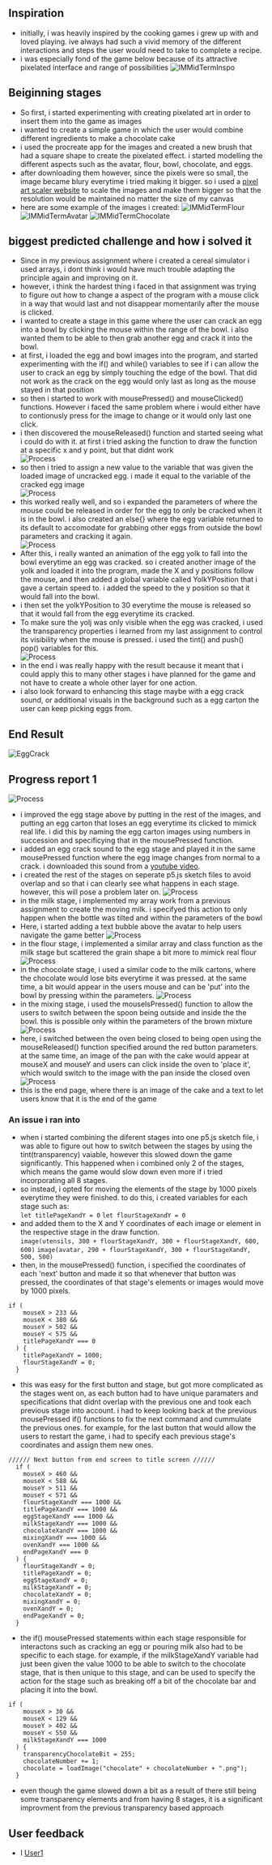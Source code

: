 ## Inspiration
- initially, i was heavily inspired by the cooking games i grew up with and loved playing. ive always had such a vivid memory of the different interactions and steps the user would need to take to complete a recipe.
- i was especially fond of the game below because of its attractive pixelated interface and range of possibilities
![IMMidTermInspo](IMMidTermInspo.jpeg)
## Beiginning stages
- So first, i started experimenting with creating pixelated art in order to insert them into the game as images
- i wanted to create a simple game in which the user would combine different ingredients to make a chocolate cake
- i used the procreate app for the images and created a new brush that had a square shape to create the pixelated effect. i started modelling the different aspects such as the avatar, flour, bowl, chocolate, and eggs.
- after downloading them however, since the pixels were so small, the image became blury everytime i tried making it bigger. so i used a [pixel art scaler website](https://yal.cc/r/19/upscale/) to scale the images and make them bigger so that the resolution would be maintained no matter the size of my canvas
- here are some example of the images i created:
![IMMidTermFlour](IMG_0807(1).png)
![IMMidTermAvatar](IMG_0804(1).png)
![IMMidTermChocolate](IMG_0805(1).png)
## biggest predicted challenge and how i solved it
- Since in my previous assignment where i created a cereal simulator i used arrays, i dont think i would have much trouble adapting the principle again and improving on it. 
- however, i think the hardest thing i faced in that assignment was trying to figure out how to change a aspect of the program with a mouse click in a way that would last and not disappear momentarily after the mouse is clicked.
- I wanted to create a stage in this game where the user can crack an egg into a bowl by clicking the mouse within the range of the bowl. i also wanted them to be able to then grab another egg and crack it into the bowl.
- at first, i loaded the egg and bowl images into the program, and started experimenting with the if() and while() variables to see if i can allow the user to crack an egg by simply touching the edge of the bowl. That did not work as the crack on the egg would only last as long as the mouse stayed in that position
- so then i started to work with mousePressed() and mouseClicked() functions. However i faced the same problem where i would either have to contionusly press for the image to change or it would only last one click.
- i then discovered the mouseReleased() function and started seeing what i could do with it. at first i tried asking the function to draw the function at a specific x and y point, but that didnt work <br />
![Process](ProcessMidTerm1.png)
- so then i tried to assign a new value to the variable that was given the loaded image of uncracked egg. i made it equal to the variable of the cracked egg image <br />
![Process](ProcessMidTerm2.png)
- this worked really well, and so i expanded the parameters of where the mouse could be released in order for the egg to only be cracked when it is in the bowl. i also created an else{} where the egg variable returned to its default to accomodate for grabbing other eggs from outside the bowl parameters and cracking it again. <br />
![Process](ProcessMidTerm3.png)
- After this, i really wanted an animation of the egg yolk to fall into the bowl everytime an egg was cracked. so i created another image of the yolk and loaded it into the program, made the X and y positions follow the mouse, and then added a global variable called YolkYPosition that i gave a certain speed to. i added the speed to the y position so that it would fall into the bowl.
- i then set the yolkYPosition to 30 everytime the mouse is released so that it would fall from the egg everytime its cracked.
- To make sure the yolj was only visible when the egg was cracked, i used the transparency properties i learned from my last assignment to control its visibility when the mouse is pressed. i used the tint() and push() pop() variables for this. <br />
![Process](ProcessMidTerm4.png)
- in the end i was really happy with the result because it meant that i could apply this to many other stages i have planned for the game and not have to create a whole other layer for one action.
- i also look forward to enhancing this stage maybe with a egg crack sound, or additional visuals in the background such as a egg carton the user can keep picking eggs from.
## End Result
![EggCrack](https://user-images.githubusercontent.com/98512587/156070719-1507c5f0-96fd-4a4e-9b01-46cba9da12cc.gif)
## Progress report 1
![Process](ProcessMidTerm5.2.png)
- i improved the egg stage above by putting in the rest of the images, and putting an egg carton that loses an egg everytime its clicked to mimick real life. i did this by naming the egg carton images using numbers in succession and specificying that in the mousePressed function.
- i added an egg crack sound to the egg stage and played it in the same mousePressed function where the egg image changes from normal to a crack. i downloaded this sound from a [youtube video](https://youtu.be/qveh6e00MTk).
- i created the rest of the stages on seperate p5.js sketch files to avoid overlap and so that i can clearly see what happens in each stage. however, this will pose a problem later on.
![Process](ProcessMidTerm6.png)
- in the milk stage, i implemented my array work from a previous assignment to create the moving milk. i specifyed this action to only happen when the bottle was tilted and within the parameters of the bowl
- Here, i started adding a text bubble above the avatar to help users navigate the game better
![Process](ProcessMidTerm7.png)
- in the flour stage, i implemented a similar array and class function as the milk stage but scattered the grain shape a bit more to mimick real flour
![Process](ProcessMidTerm8.png)
- in the chocolate stage, i used a similar code to the milk cartons, where the chocolate would lose bits everytime it was pressed. at the same time, a bit would appear in the users mouse and can be 'put' into the bowl by pressing within the parameters. 
![Process](ProcessMidTerm9.png)
- in the mixing stage, i used the mouseIsPressed() function to allow the users to switch between the spoon being outside and inside the the bowl. this is possible only within the parameters of the brown mixture
![Process](ProcessMidTerm10.png)
- here, i switched between the oven being closed to being open using the mouseReleased() function specified around the red button parameters. at the same time, an image of the pan with the cake would appear at mouseX and mouseY and users can click inside the oven to 'place it', which would switch to the image with the pan inside the closed oven
![Process](ProcessMidTerm11.png)
- this is the end page, where there is an image of the cake and a text to let users know that it is the end of the game
### An issue i ran into
- when i started combining the diferent stages into one p5.js sketch file, i was able to figure out how to switch between the stages by using the tint(transparency) vaiable, however this slowed down the game significantly. This happened when i combined only 2 of the stages, which means the game would slow down even more if i tried incorporating all 8 stages.
- so instead, i opted for moving the elements of the stage by 1000 pixels everytime they were finished. to do this, i created variables for each stage such as: <br />
`let titlePageXandY = 0`
`let flourStageXandY = 0`
- and added them to the X and Y coordinates of each image or element in the respective stage in the draw function. <br />
`image(utensils, 300 + flourStageXandY, 300 + flourStageXandY, 600, 600)`
`image(avatar, 290 + flourStageXandY, 300 + flourStageXandY, 500, 500)`
- then, in the mousePressed() function, i specified the coordinates of each 'next' button and made it so that whenever that button was pressed, the coordinates of that stage's elements or images would move by 1000 pixels.
```````
if (
    mouseX > 233 &&
    mouseX < 380 &&
    mouseY > 502 &&
    mouseY < 575 &&
    titlePageXandY === 0
  ) {
    titlePageXandY = 1000;
    flourStageXandY = 0;
  }
```````
- this was easy for the first button and stage, but got more complicated as the stages went on, as each button had to have unique paramaters and specifications that didnt overlap with the previous one and took each previous stage into account. i had to keep looking back at the previous mousePressed if() functions to fix the next command and cummulate the previous ones. for example, for the last button that would allow the users to restart the game, i had to specify each previous stage's coordinates and assign them new ones.
```````
////// Next button from end screen to title screen //////
  if (
    mouseX > 460 &&
    mouseX < 588 &&
    mouseY > 511 &&
    mouseY < 571 &&
    flourStageXandY === 1000 &&
    titlePageXandY === 1000 &&
    eggStageXandY === 1000 &&
    milkStageXandY === 1000 &&
    chocolateXandY === 1000 &&
    mixingXandY === 1000 &&
    ovenXandY === 1000 &&
    endPageXandY === 0
  ) {
    flourStageXandY = 0;
    titlePageXandY = 0;
    eggStageXandY = 0;
    milkStageXandY = 0;
    chocolateXandY = 0;
    mixingXandY = 0;
    ovenXandY = 0;
    endPageXandY = 0;
  }
```````
- the if() mousePressed statements within each stage responsible for interactons such as cracking an egg or pouring milk also had to be specific to each stage. for example, if the milkStageXandY variable had just been given the value 1000 to be able to switch to the chocolate stage, that is then unique to this stage, and can be used to specify the action for the stage such as breaking off a bit of the chocolate bar and placing it into the bowl.
```````
if (
    mouseX > 30 &&
    mouseX < 129 &&
    mouseY > 402 &&
    mouseY < 550 &&
    milkStageXandY === 1000
  ) {
    transparencyChocolateBit = 255;
    chocolateNumber += 1;
    chocolate = loadImage("chocolate" + chocolateNumber + ".png");
  }
```````
- even though the game slowed down a bit as a result of there still being some transparency elements and from having 8 stages, it is a significant improvment from the previous transparency based approach
## User feedback
- I 
[User1](https://user-images.githubusercontent.com/98512587/157487198-b9ead04f-b6b9-4a99-a847-c1917002bae6.mp4)
